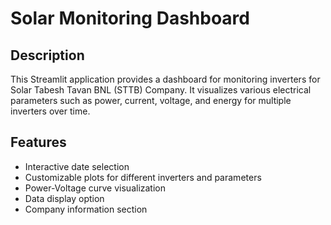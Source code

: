 
# Solar Monitoring Dashboard

## Description
This Streamlit application provides a dashboard for monitoring inverters for Solar Tabesh Tavan BNL (STTB) Company. It visualizes various electrical parameters such as power, current, voltage, and energy for multiple inverters over time.

## Features
- Interactive date selection
- Customizable plots for different inverters and parameters
- Power-Voltage curve visualization
- Data display option
- Company information section

